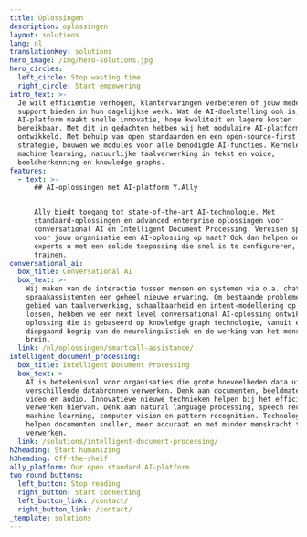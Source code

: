 ```yaml
---
title: Oplossingen
description: oplossingen
layout: solutions
lang: nl
translationKey: solutions
hero_image: /img/hero-solutions.jpg
hero_circles:
  left_circle: Stop wasting time
  right_circle: Start empowering
intro_text: >-
  Je wilt efficiëntie verhogen, klantervaringen verbeteren of jouw medewerkers
  support bieden in hun dagelijkse werk. Wat de AI-doelstelling ook is, een
  AI-platform maakt snelle innovatie, hoge kwaliteit en lagere kosten
  bereikbaar. Met dit in gedachten hebben wij het modulaire AI-platform Y.Ally
  ontwikkeld. Met behulp van open standaarden en een open-source-first
  strategie, bouwen we modules voor alle benodigde AI-functies. Kernelementen:
  machine learning, natuurlijke taalverwerking in tekst en voice,
  beeldherkenning en knowledge graphs.
features:
  - text: >-
      ## AI-oplossingen met AI-platform Y.Ally


      Ally biedt toegang tot state-of-the-art AI-technologie. Met
      standaard-oplossingen en advanced enterprise oplossingen voor
      conversational AI en Intelligent Document Processing. Vereisen specifieke
      voor jouw organisatie een AI-oplossing op maat? Ook dan helpen onze
      experts u met een solide toepassing die snel is te configureren, bouwen en
      trainen. 
conversational_ai:
  box_title: Conversational AI
  box_text: >-
    Wij maken van de interactie tussen mensen en systemen via o.a. chatbots en
    spraakassistenten een geheel nieuwe ervaring. Om bestaande problemen op het
    gebied van taalverwerking, schaalbaarheid en intent-modellering op te
    lossen, hebben we een next level conversational AI-oplossing ontwikkeld. Een
    oplossing die is gebaseerd op knowledge graph technologie, vanuit een
    diepgaand begrip van de neurolinguïstiek en de werking van het menselijk
    brein.
  link: /nl/oplossingen/smartcall-assistance/
intelligent_document_processing:
  box_title: Intelligent Document Processing
  box_text: >-
    AI is betekenisvol voor organisaties die grote hoeveelheden data uit veel
    verschillende databronnen verwerken. Denk aan documenten, beeldmateriaal,
    video en audio. Innovatieve nieuwe technieken helpen bij het efficiënt
    verwerken hiervan. Denk aan natural language processing, speech recognition,
    machine learning, computer vision en pattern recognition. Technologieën die
    helpen documenten sneller, meer accuraat en met minder menskracht te
    verwerken. 
  link: /solutions/intelligent-document-processing/
h2heading: Start humanizing
h3heading: Off-the-shelf
ally_platform: Our open standard AI-platform
two_round_buttons:
  left_button: Stop reading
  right_button: Start connecting
  left_button_link: /contact/
  right_button_link: /contact/
_template: solutions
---
```


